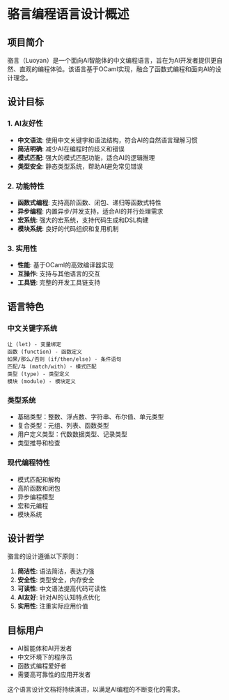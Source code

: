 # 骆言编程语言设计概述

## 项目简介

骆言（Luoyan）是一个面向AI智能体的中文编程语言，旨在为AI开发者提供更自然、直观的编程体验。该语言基于OCaml实现，融合了函数式编程和面向AI的设计理念。

## 设计目标

### 1. AI友好性
- **中文语法**: 使用中文关键字和语法结构，符合AI的自然语言理解习惯
- **简洁明确**: 减少AI在编程时的歧义和错误
- **模式匹配**: 强大的模式匹配功能，适合AI的逻辑推理
- **类型安全**: 静态类型系统，帮助AI避免常见错误

### 2. 功能特性
- **函数式编程**: 支持高阶函数、闭包、递归等函数式特性
- **异步编程**: 内置异步/并发支持，适合AI的并行处理需求
- **宏系统**: 强大的宏系统，支持代码生成和DSL构建
- **模块系统**: 良好的代码组织和复用机制

### 3. 实用性
- **性能**: 基于OCaml的高效编译器实现
- **互操作**: 支持与其他语言的交互
- **工具链**: 完整的开发工具链支持

## 语言特色

### 中文关键字系统
```
让 (let) - 变量绑定
函数 (function) - 函数定义
如果/那么/否则 (if/then/else) - 条件语句
匹配/与 (match/with) - 模式匹配
类型 (type) - 类型定义
模块 (module) - 模块定义
```

### 类型系统
- 基础类型：整数、浮点数、字符串、布尔值、单元类型
- 复合类型：元组、列表、函数类型
- 用户定义类型：代数数据类型、记录类型
- 类型推导和检查

### 现代编程特性
- 模式匹配和解构
- 高阶函数和闭包
- 异步编程模型
- 宏和元编程
- 模块系统

## 设计哲学

骆言的设计遵循以下原则：

1. **简洁性**: 语法简洁，表达力强
2. **安全性**: 类型安全，内存安全
3. **可读性**: 中文语法提高代码可读性
4. **AI友好**: 针对AI的认知特点优化
5. **实用性**: 注重实际应用价值

## 目标用户

- AI智能体和AI开发者
- 中文环境下的程序员
- 函数式编程爱好者
- 需要高可靠性的应用开发者

这个语言设计文档将持续演进，以满足AI编程的不断变化的需求。